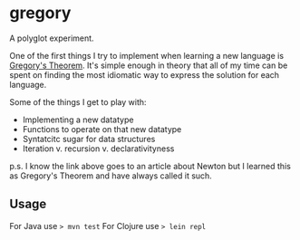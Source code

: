 # gregory

A polyglot experiment.

One of the first things I try to implement when learning a new language 
is [Gregory's Theorem](http://mathworld.wolfram.com/NewtonsForwardDifferenceFormula.html). 
It's simple enough in theory that all of my time can be spent on finding 
the most idiomatic way to express the solution for each language.

Some of the things I get to play with:
* Implementing a new datatype
* Functions to operate on that new datatype
* Syntatcitc sugar for data structures
* Iteration v. recursion v. declarativityness

p.s. I know the link above goes to an article about Newton but I learned 
this as Gregory's Theorem and have always called it such.

## Usage
For Java use `> mvn test`
For Clojure use `> lein repl`
